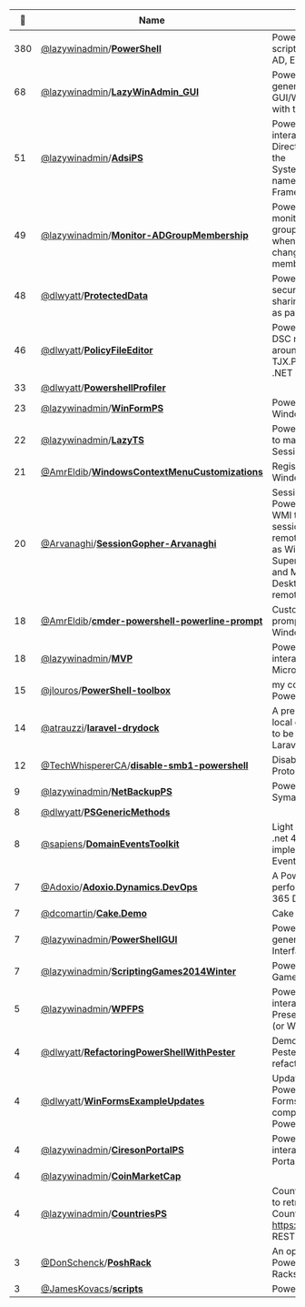 |:star2: | Name | Description | 🌍|
|---|---|---|---|
|380|[@lazywinadmin](https://github.com/lazywinadmin)/[**PowerShell**](https://github.com/lazywinadmin/PowerShell)|PowerShell functions and scripts (SCCM, SCSM, AD, Exchange, O365, ...)|[:arrow_upper_right:](http://lazywinadmin.com)|
|68|[@lazywinadmin](https://github.com/lazywinadmin)/[**LazyWinAdmin_GUI**](https://github.com/lazywinadmin/LazyWinAdmin_GUI)|PowerShell Script that generates a GUI/WinForms loaded with tons of functions|[:arrow_upper_right:](http://lazywinadmin.github.io/LazyWinAdmin_GUI/)|
|51|[@lazywinadmin](https://github.com/lazywinadmin)/[**AdsiPS**](https://github.com/lazywinadmin/AdsiPS)|PowerShell module to interact with Active Directory using ADSI and the System.DirectoryServices namespace (.NET Framework)|[:arrow_upper_right:](http://www.lazywinadmin.com)|
|49|[@lazywinadmin](https://github.com/lazywinadmin)/[**Monitor-ADGroupMembership**](https://github.com/lazywinadmin/Monitor-ADGroupMembership)|PowerShell script to monitor Active Directory groups and send an email when someone is changing the membership||
|48|[@dlwyatt](https://github.com/dlwyatt)/[**ProtectedData**](https://github.com/dlwyatt/ProtectedData)|PowerShell Module for securely encrypting and sharing secret data such as passwords.||
|46|[@dlwyatt](https://github.com/dlwyatt)/[**PolicyFileEditor**](https://github.com/dlwyatt/PolicyFileEditor)|PowerShell functions and DSC resource wrappers around the TJX.PolFileEditor.PolFile .NET class.||
|33|[@dlwyatt](https://github.com/dlwyatt)/[**PowershellProfiler**](https://github.com/dlwyatt/PowershellProfiler)|||
|23|[@lazywinadmin](https://github.com/lazywinadmin)/[**WinFormPS**](https://github.com/lazywinadmin/WinFormPS)|PowerShell functions for Windows Forms controls|[:arrow_upper_right:](http://www.lazywinadmin.com)|
|22|[@lazywinadmin](https://github.com/lazywinadmin)/[**LazyTS**](https://github.com/lazywinadmin/LazyTS)|PowerShell Script (GUI) to manage Terminal Sessions|[:arrow_upper_right:](http://lazywinadmin.com)|
|21|[@AmrEldib](https://github.com/AmrEldib)/[**WindowsContextMenuCustomizations**](https://github.com/AmrEldib/WindowsContextMenuCustomizations)|Registry entries to modify Windows context menu||
|20|[@Arvanaghi](https://github.com/Arvanaghi)/[**SessionGopher-Arvanaghi**](https://github.com/Arvanaghi/SessionGopher-Arvanaghi)|SessionGopher is a PowerShell tool that uses WMI to extract saved session information for remote access tools such as WinSCP, PuTTY, SuperPuTTY, FileZilla, and Microsoft Remote Desktop. It can be run remotely or locally.|[:arrow_upper_right:](https://twitter.com/arvanaghi)|
|18|[@AmrEldib](https://github.com/AmrEldib)/[**cmder-powershell-powerline-prompt**](https://github.com/AmrEldib/cmder-powershell-powerline-prompt)|Custom PowerShell prompt for Cmder on Windows ||
|18|[@lazywinadmin](https://github.com/lazywinadmin)/[**MVP**](https://github.com/lazywinadmin/MVP)|PowerShell Module to interact with the Microsoft MVP API||
|15|[@jlouros](https://github.com/jlouros)/[**PowerShell-toolbox**](https://github.com/jlouros/PowerShell-toolbox)|my collection of PowerShell scripts||
|14|[@atrauzzi](https://github.com/atrauzzi)/[**laravel-drydock**](https://github.com/atrauzzi/laravel-drydock)|A premade, easy to use local development setup to be used for authoring Laravel applications||
|12|[@TechWhispererCA](https://github.com/TechWhispererCA)/[**disable-smb1-powershell**](https://github.com/TechWhispererCA/disable-smb1-powershell)|Disabling the SMB1 Protocol with PowerShell||
|9|[@lazywinadmin](https://github.com/lazywinadmin)/[**NetBackupPS**](https://github.com/lazywinadmin/NetBackupPS)|PowerShell module for Symantec NetBackup||
|8|[@dlwyatt](https://github.com/dlwyatt)/[**PSGenericMethods**](https://github.com/dlwyatt/PSGenericMethods)|||
|8|[@sapiens](https://github.com/sapiens)/[**DomainEventsToolkit**](https://github.com/sapiens/DomainEventsToolkit)|Light and straightforward .net 4 library to implement the Domain Events pattern||
|7|[@Adoxio](https://github.com/Adoxio)/[**Adoxio.Dynamics.DevOps**](https://github.com/Adoxio/Adoxio.Dynamics.DevOps)|A PowerShell module for performing Dynamics 365 DevOps activities.||
|7|[@dcomartin](https://github.com/dcomartin)/[**Cake.Demo**](https://github.com/dcomartin/Cake.Demo)|Cake (C# Make) Demo|[:arrow_upper_right:](http://codeopinion.com/)|
|7|[@lazywinadmin](https://github.com/lazywinadmin)/[**PowerShellGUI**](https://github.com/lazywinadmin/PowerShellGUI)|PowerShell scripts that generate Graphical User Interface (GUI)||
|7|[@lazywinadmin](https://github.com/lazywinadmin)/[**ScriptingGames2014Winter**](https://github.com/lazywinadmin/ScriptingGames2014Winter)|PowerShell Scripting Games 2014 (Winter)||
|5|[@lazywinadmin](https://github.com/lazywinadmin)/[**WPFPS**](https://github.com/lazywinadmin/WPFPS)|PowerShell module to interact with Windows Presentation Foundation (or WPF) controls.||
|4|[@dlwyatt](https://github.com/dlwyatt)/[**RefactoringPowerShellWithPester**](https://github.com/dlwyatt/RefactoringPowerShellWithPester)|Demonstration of using Pester to aid in refactoring an old script||
|4|[@dlwyatt](https://github.com/dlwyatt)/[**WinFormsExampleUpdates**](https://github.com/dlwyatt/WinFormsExampleUpdates)|Updates to make TechNet PowerShell Windows Forms examples compatible with PowerShell 3.0 and later||
|4|[@lazywinadmin](https://github.com/lazywinadmin)/[**CiresonPortalPS**](https://github.com/lazywinadmin/CiresonPortalPS)|PowerShell module to interact with the Cireson Portal API||
|4|[@lazywinadmin](https://github.com/lazywinadmin)/[**CoinMarketCap**](https://github.com/lazywinadmin/CoinMarketCap)|||
|4|[@lazywinadmin](https://github.com/lazywinadmin)/[**CountriesPS**](https://github.com/lazywinadmin/CountriesPS)|CountriesPS is a module to retrieve data about Countries using the https://restcountries.eu/ REST API||
|3|[@DonSchenck](https://github.com/DonSchenck)/[**PoshRack**](https://github.com/DonSchenck/PoshRack)|An opinionated PowerShell client for the Rackspace cloud.||
|3|[@JamesKovacs](https://github.com/JamesKovacs)/[**scripts**](https://github.com/JamesKovacs/scripts)|PowerShell Scripts|[:arrow_upper_right:](http://jameskovacs.com)|

